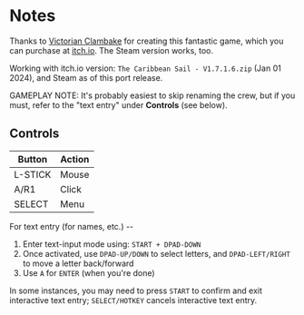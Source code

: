 # Notes

Thanks to [Victorian Clambake](https://victorianclambake.com) for creating this fantastic game, which you can purchase at [itch.io](https://victorian-clambake.itch.io/the-caribbean-sail). The Steam version works, too.

Working with itch.io version: `The Caribbean Sail - V1.7.1.6.zip` (Jan 01 2024), and Steam as of this port release.

GAMEPLAY NOTE: It's probably easiest to skip renaming the crew, but if you must, refer to the "text entry" under **Controls** (see below).


## Controls

| Button  | Action |
| ------- | ------ |
| L-STICK | Mouse  |
| A/R1    | Click  |
| SELECT  | Menu   |

For text entry (for names, etc.) --

1. Enter text-input mode using: `START + DPAD-DOWN`
2. Once activated, use `DPAD-UP/DOWN` to select letters, and `DPAD-LEFT/RIGHT` to move a letter back/forward
3. Use `A` for `ENTER` (when you're done)

In some instances, you may need to press `START` to confirm and exit interactive text entry; `SELECT/HOTKEY` cancels interactive text entry.
